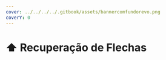 ```yaml
---
cover: ../../../../.gitbook/assets/bannercomfundorevo.png
coverY: 0
---
```


# ⬆ Recuperação de Flechas

